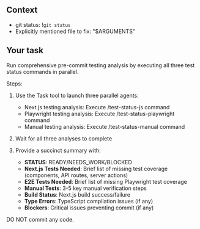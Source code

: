 ## Context

- git status: !`git status`
- Explicitly mentioned file to fix: "$ARGUMENTS"

## Your task

Run comprehensive pre-commit testing analysis by executing all three test status commands in parallel.

Steps:
1. Use the Task tool to launch three parallel agents:
   - Next.js testing analysis: Execute /test-status-js command
   - Playwright testing analysis: Execute /test-status-playwright command  
   - Manual testing analysis: Execute /test-status-manual command

2. Wait for all three analyses to complete

3. Provide a succinct summary with:
   - **STATUS**: READY/NEEDS_WORK/BLOCKED
   - **Next.js Tests Needed**: Brief list of missing test coverage (components, API routes, server actions)
   - **E2E Tests Needed**: Brief list of missing Playwright test coverage  
   - **Manual Tests**: 3-5 key manual verification steps
   - **Build Status**: Next.js build success/failure
   - **Type Errors**: TypeScript compilation issues (if any)
   - **Blockers**: Critical issues preventing commit (if any)

DO NOT commit any code.
